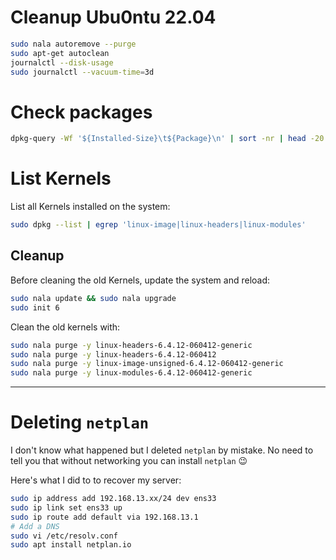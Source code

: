 # Cleanup Ubu0ntu 22.04

```sh
sudo nala autoremove --purge
sudo apt-get autoclean
journalctl --disk-usage
sudo journalctl --vacuum-time=3d
```

# Check packages
```sh
dpkg-query -Wf '${Installed-Size}\t${Package}\n' | sort -nr | head -20
```

# List Kernels
List all Kernels installed on the system:
```sh
sudo dpkg --list | egrep 'linux-image|linux-headers|linux-modules'
```

## Cleanup
Before cleaning the old Kernels, update the system and reload:
```sh
sudo nala update && sudo nala upgrade
sudo init 6
```

Clean the old kernels with:
```sh
sudo nala purge -y linux-headers-6.4.12-060412-generic
sudo nala purge -y linux-headers-6.4.12-060412
sudo nala purge -y linux-image-unsigned-6.4.12-060412-generic
sudo nala purge -y linux-modules-6.4.12-060412-generic
```

---

# Deleting `netplan`
I don't know what happened but I deleted `netplan` by mistake. No need to tell you that without networking you can install `netplan` 😉

Here's what I did to to recover my server:
```sh
sudo ip address add 192.168.13.xx/24 dev ens33
sudo ip link set ens33 up
sudo ip route add default via 192.168.13.1
# Add a DNS
sudo vi /etc/resolv.conf
sudo apt install netplan.io
```
